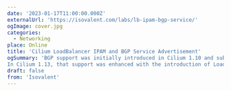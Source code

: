 ```yaml
---
date: '2023-01-17T11:00:00.000Z'
externalUrl: 'https://isovalent.com/labs/lb-ipam-bgp-service/'
ogImage: cover.jpg
categories:
  - Networking
place: Online
title: 'Cilium LoadBalancer IPAM and BGP Service Advertisement'
ogSummary: 'BGP support was initially introduced in Cilium 1.10 and subsequent improvements have been made since, such as the recent introduction of IPv6 support in Cilium 1.12.
In Cilium 1.13, that support was enhanced with the introduction of Load Balancer IPAM and BGP Service address advertisements. In this lab, you will learn about both these new features and how they can simplify your network connectivity operations.'
draft: false
from: 'Isovalent'
---
```

